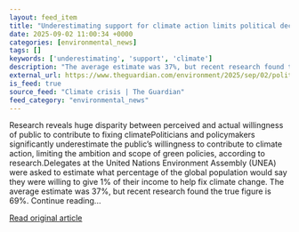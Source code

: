 ```yaml
---
layout: feed_item
title: "Underestimating support for climate action limits political decision making, study says"
date: 2025-09-02 11:00:34 +0000
categories: [environmental_news]
tags: []
keywords: ['underestimating', 'support', 'climate']
description: "The average estimate was 37%, but recent research found the true figure is 69%"
external_url: https://www.theguardian.com/environment/2025/sep/02/politicians-underestimate-support-climate-action-limiting-policies-study
is_feed: true
source_feed: "Climate crisis | The Guardian"
feed_category: "environmental_news"
---
```


Research reveals huge disparity between perceived and actual willingness of public to contribute to fixing climatePoliticians and policymakers significantly underestimate the public’s willingness to contribute to climate action, limiting the ambition and scope of green policies, according to research.Delegates at the United Nations Environment Assembly (UNEA) were asked to estimate what percentage of the global population would say they were willing to give 1% of their income to help fix climate change. The average estimate was 37%, but recent research found the true figure is 69%. Continue reading...

[Read original article](https://www.theguardian.com/environment/2025/sep/02/politicians-underestimate-support-climate-action-limiting-policies-study)
